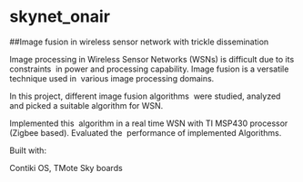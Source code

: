 # skynet_onair
##Image fusion in wireless sensor network with trickle dissemination

Image processing in Wireless Sensor Networks (WSNs) is difficult due to its constraints  in power and processing capability. 
Image fusion is a versatile technique used in  various image processing domains. 

In this project, different image fusion algorithms  were studied, analyzed and picked a suitable algorithm for WSN. 

Implemented this  algorithm in a real time WSN with TI MSP430 processor (Zigbee based). Evaluated the  performance of implemented Algorithms. 

Built with:

Contiki OS, TMote Sky boards

